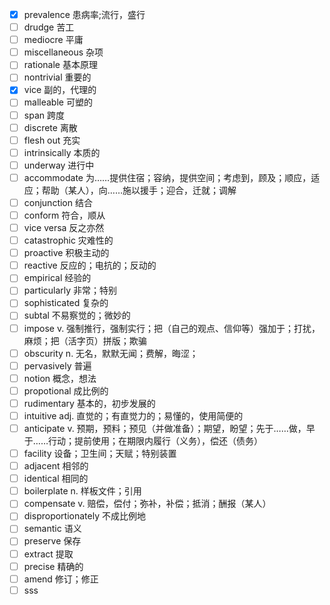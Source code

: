 - [x] prevalence 患病率;流行，盛行
- [ ] drudge 苦工
- [ ] mediocre 平庸
- [ ] miscellaneous 杂项
- [ ] rationale 基本原理
- [ ] nontrivial 重要的
- [x] vice 副的，代理的
- [ ] malleable 可塑的
- [ ] span 跨度
- [ ] discrete 离散
- [ ] flesh out 充实
- [ ] intrinsically 本质的
- [ ] underway 进行中
- [ ] accommodate 为……提供住宿；容纳，提供空间；考虑到，顾及；顺应，适应；帮助（某人），向……施以援手；迎合，迁就；调解
- [ ] conjunction 结合
- [ ] conform 符合，顺从
- [ ] vice versa 反之亦然
- [ ] catastrophic 灾难性的
- [ ] proactive 积极主动的
- [ ] reactive 反应的；电抗的；反动的
- [ ] empirical 经验的
- [ ] particularly 非常；特别
- [ ] sophisticated 复杂的
- [ ] subtal 不易察觉的；微妙的
- [ ] impose v. 强制推行，强制实行；把（自己的观点、信仰等）强加于；打扰，麻烦；把（活字页）拼版；欺骗
- [ ] obscurity n. 无名，默默无闻；费解，晦涩；
- [ ] pervasively 普遍
- [ ] notion 概念，想法
- [ ] propotional 成比例的
- [ ] rudimentary 基本的，初步发展的
- [ ] intuitive adj. 直觉的；有直觉力的；易懂的，使用简便的
- [ ] anticipate v. 预期，预料；预见（并做准备）；期望，盼望；先于……做，早于……行动；提前使用；在期限内履行（义务），偿还（债务）
- [ ] facility 设备；卫生间；天赋；特别装置
- [ ] adjacent 相邻的
- [ ] identical 相同的
- [ ] boilerplate n. 样板文件；引用
- [ ] compensate v. 赔偿，偿付；弥补，补偿；抵消；酬报（某人）
- [ ] disproportionately 不成比例地
- [ ] semantic 语义
- [ ] preserve 保存
- [ ] extract 提取
- [ ] precise 精确的
- [ ] amend 修订；修正
- [ ] sss